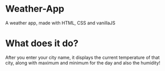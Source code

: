 # Weather-App
A weather app, made with HTML, CSS and vanillaJS

# What does it do?
After you enter your city name, it displays the current temperature of that city, along with maximum and minimum for the day and also the humidity!

